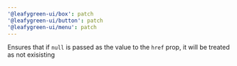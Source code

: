 ```yaml
---
'@leafygreen-ui/box': patch
'@leafygreen-ui/button': patch
'@leafygreen-ui/menu': patch
---
```


Ensures that if `null` is passed as the value to the `href` prop, it will be treated as not exisisting
